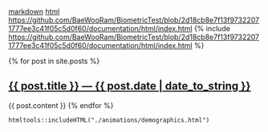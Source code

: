[markdown](documentation/markdown/index.md)
[html](documentation/html/index.html)
https://github.com/BaeWooRam/BiometricTest/blob/2d18cb8e7f13f97322071777ee3c41f05c5d0f60/documentation/html/index.html
{% include https://github.com/BaeWooRam/BiometricTest/blob/2d18cb8e7f13f97322071777ee3c41f05c5d0f60/documentation/html/index.html %}

{% for post in site.posts %}
    <a href="{{ post.url }}">
        <h2>{{ post.title }} &mdash; {{ post.date | date_to_string }}</h2>
    </a>
    {{ post.content }}
{% endfor %}

```{r showChoro1}
htmltools::includeHTML("./animations/demographics.html")
```
